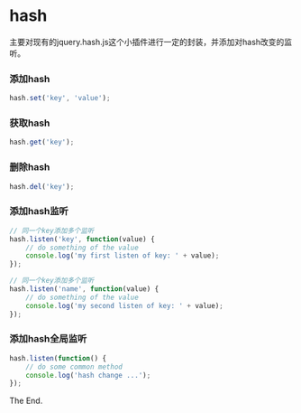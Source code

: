 # hash

主要对现有的jquery.hash.js这个小插件进行一定的封装，并添加对hash改变的监听。

### 添加hash

```javascript
hash.set('key', 'value');
```

### 获取hash

```javascript
hash.get('key');
```

### 删除hash

```javascript
hash.del('key');
```

### 添加hash监听

```javascript
// 同一个key添加多个监听
hash.listen('key', function(value) {
	// do something of the value
	console.log('my first listen of key: ' + value);
});

// 同一个key添加多个监听
hash.listen('name', function(value) {
	// do something of the value
	console.log('my second listen of key: ' + value);
});
```

### 添加hash全局监听

```javascript
hash.listen(function() {
	// do some common method
	console.log('hash change ...');
});
```

The End.

